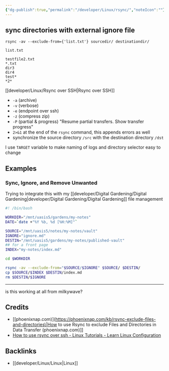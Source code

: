 ```yaml
---
{"dg-publish":true,"permalink":"/developer/Linux/rsync/","noteIcon":""}
---
```


## sync directories with external ignore file

```shell
rsync -av --exclude-from={'list.txt'} sourcedir/ destinationdir/
```

`list.txt`
```shell
testfile2.txt
*.txt
dir3
dir4
test*
*2*
```

[[developer/Linux/Rsync over SSH\|Rsync over SSH]]

- `-a` (archive)
- `-v` (verbose)
- `-e` (endpoint over ssh)
- `-z` (compress zip)
- `-P` (partial & progress) "Resume partial transfers. Show transfer progress"
- `2>&1` at the end of the `rsync` command, this appends errors as well
- synchronize the source directory `/src` with the destination directory `/dst`

I use `TARGET` variable to make naming of logs and directory selector easy to change

## Examples

### Sync, Ignore, and Remove Unwanted

Trying to integrate this with my [[developer/Digital Gardening/Digital Gardening\|developer/Digital Gardening/Digital Gardening]] file management

```bash
#! /bin/bash

WORKDIR="/mnt/uasis5/gardens/my-notes"
DATE=`date +"%Y %b, %d [%H:%M]"`

SOURCE="/mnt/uasis5/notes/my-notes/vault"
IGNORE="ignore.md"
DESTIN="/mnt/uasis5/gardens/my-notes/published-vault"
## for a front page
INDEX="my-notes/index.md"

cd $WORKDIR

rsync -av --exclude-from="$SOURCE/$IGNORE" $SOURCE/ $DESTIN/
cp $SOURCE/$INDEX $DESTIN/index.md
rm $DESTIN/$IGNORE
```

---
is this working at all from milkywave? 
## Credits
- [[phoenixnap.com)](https://phoenixnap.com/kb/rsync-exclude-files-and-directories\|How to use Rsync to exclude Files and Directories in Data Transfer (phoenixnap.com)]]
- [How to use rsync over ssh - Linux Tutorials - Learn Linux Configuration](https://linuxconfig.org/using-rsync-over-ssh-an-ultimate-backup-tool)

## Backlinks
- [[developer/Linux/Linux\|Linux]]